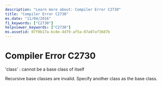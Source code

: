 ```yaml
---
description: "Learn more about: Compiler Error C2730"
title: "Compiler Error C2730"
ms.date: "11/04/2016"
f1_keywords: ["C2730"]
helpviewer_keywords: ["C2730"]
ms.assetid: 07f0b17a-bc8e-4d79-af5a-07a07af3687b
---
```

# Compiler Error C2730

'class' : cannot be a base class of itself

Recursive base classes are invalid. Specify another class as the base class.
